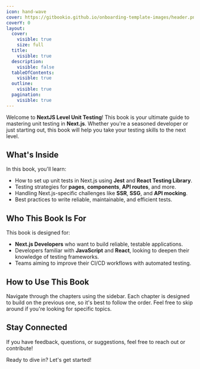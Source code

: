 ```yaml
---
icon: hand-wave
cover: https://gitbookio.github.io/onboarding-template-images/header.png
coverY: 0
layout:
  cover:
    visible: true
    size: full
  title:
    visible: true
  description:
    visible: false
  tableOfContents:
    visible: true
  outline:
    visible: true
  pagination:
    visible: true
---
```


Welcome to **NextJS Level Unit Testing**! This book is your ultimate guide to mastering unit testing in **Next.js**. Whether you're a seasoned developer or just starting out, this book will help you take your testing skills to the next level.

## What's Inside

In this book, you'll learn:

- How to set up unit tests in Next.js using **Jest** and **React Testing Library**.
- Testing strategies for **pages**, **components**, **API routes**, and more.
- Handling Next.js-specific challenges like **SSR**, **SSG**, and **API mocking**.
- Best practices to write reliable, maintainable, and efficient tests.

## Who This Book Is For

This book is designed for:

- **Next.js Developers** who want to build reliable, testable applications.
- Developers familiar with **JavaScript** and **React**, looking to deepen their knowledge of testing frameworks.
- Teams aiming to improve their CI/CD workflows with automated testing.

## How to Use This Book

Navigate through the chapters using the sidebar. Each chapter is designed to build on the previous one, so it's best to follow the order. Feel free to skip around if you're looking for specific topics.

## Stay Connected

If you have feedback, questions, or suggestions, feel free to reach out or contribute!

Ready to dive in? Let's get started!
